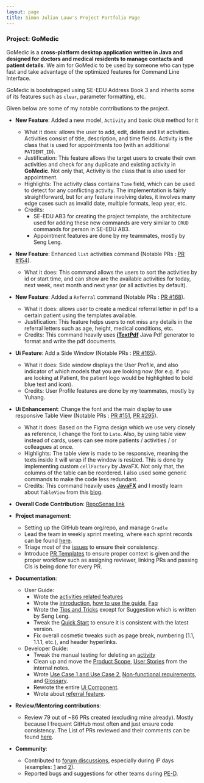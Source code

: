 ```yaml
---
layout: page
title: Simon Julian Lauw's Project Portfolio Page
---
```


### Project: GoMedic

GoMedic is a **cross-platform desktop application written in Java and designed for doctors and medical residents to
manage contacts and patient details**. We aim for GoMedic to be used by someone who can type fast and take advantage of the
optimized features for Command Line Interface.

GoMedic is bootstrapped using SE-EDU Address Book 3 and inherits some of its features such as `clear`, parameter
formatting, etc.

Given below are some of my notable contributions to the project.

* **New Feature**: Added a new model, `Activity` and basic `CRUD` method for it
    * What it does: allows the user to add, edit, delete and list activities. Activities consist of title, description, and time fields. Activity is the class that is used for appointments too (with an additional `PATIENT_ID`). 
    * Justification: This feature allows the target users to create their own activities and check for any duplicate and existing activity in **GoMedic**. Not only that, Activity is the class that is also used for appointment. 
    * Highlights: The activity class contains `Time` field, which can be used to detect for any conflicting activity. The implementation is fairly straightforward, but for any feature involving dates, it involves many edge cases such as invalid date, multiple formats, leap year, etc. 
    * Credits: 
      * SE-EDU AB3 for creating the project template, the architecture used for adding these new commands are very similar to `CRUD` commands for person in SE-EDU AB3.
      * Appointment features are done by my teammates, mostly by Seng Leng.

* **New Feature**: Enhanced `list` activities command (Notable PRs : [PR #154](https://github.com/AY2122S1-CS2103T-T15-1/tp/pull/154)).
    * What it does: This command allows the users to sort the activities by id or start time, and can show are the available activities for today, next week, next month and next year (or all activities by default).

* **New Feature**: Added a `Referral` command (Notable PRs : [PR #168](https://github.com/AY2122S1-CS2103T-T15-1/tp/pull/168)). 
    * What it does: allows user to create a medical referral letter in pdf to a certain patient using the templates available.
    * Justification: This feature helps users to not miss any details in the referral letters such as age, height, medical conditions, etc. 
    * Credits: This command heavily uses [**iTextPdf**](https://itextpdf.com/en) Java Pdf generator to format and write the pdf documents.
    
* **Ui Feature**: Add a Side Window (Notable PRs : [PR #165](https://github.com/AY2122S1-CS2103T-T15-1/tp/pull/165)).
    * What it does: Side window displays the User Profile, and also indicator of which models that you are looking now (for e.g. if you are looking at Patient, the patient logo would be highlighted to bold blue text and icon).
    * Credits: User Profile features are done by my teammates, mostly by Yuhang.
    
* **Ui Enhancement**: Change the font and the main display to use responsive Table View (Notable PRs : [PR #151](https://github.com/AY2122S1-CS2103T-T15-1/tp/pull/151/files), [PR #295](https://github.com/AY2122S1-CS2103T-T15-1/tp/pull/295)).
    * What it does: Based on the Figma design which we use very closely as reference, I change the font to `Lato`. Also, by using table view instead of cards, users can see more patients / activities / or colleagues at once. 
    * Highlights: The table view is made to be responsive, meaning the texts inside it will wrap if the window is resized. This is done by implementing custom `cellFactory` by JavaFX. Not only that, the columns of the table can be reordered. I also used some generic commands to make the code less redundant.
    * Credits: This command heavily uses [**JavaFX**](https://docs.oracle.com/javafx/2/) and I mostly learn about `TableView` from this [blog](http://tutorials.jenkov.com/javafx/tableview.html).
    
* **Overall Code Contribution**: [RepoSense link](https://nus-cs2103-ay2122s1.github.io/tp-dashboard/?search=&sort=groupTitle&sortWithin=title&since=2021-09-17&timeframe=commit&mergegroup=AY2122S1-CS2103-F09-1%2Ftp%5Bmaster%5D&groupSelect=groupByRepos&breakdown=false&tabOpen=true&tabType=authorship&tabAuthor=simonjulianl&tabRepo=AY2122S1-CS2103T-T15-1%2Ftp%5Bmaster%5D&authorshipIsMergeGroup=false&authorshipFileTypes=docs~functional-code~test-code~other&authorshipIsBinaryFileTypeChecked=false)

* **Project management**:
  * Setting up the GitHub team org/repo, and manage `Gradle`
  * Lead the team in weekly sprint meeting, where each sprint records can be found [here](#https://github.com/AY2122S1-CS2103T-T15-1/tp/projects).
  * Triage most of the [issues](https://github.com/AY2122S1-CS2103T-T15-1/tp/issues) to ensure their consistency.
  * Introduce [PR Templates](https://github.com/AY2122S1-CS2103T-T15-1/tp/blob/master/.github/pull_request_template.md) to ensure proper context is given and the proper workflow such as assigning reviewer, linking PRs and passing CIs is being done for every PR.

* **Documentation**:
    * User Guide:
        * Wrote the [activities related features](https://ay2122s1-cs2103t-t15-1.github.io/tp/UserGuide.html#33-activities-related-features)
        * Wrote the [introduction](https://ay2122s1-cs2103t-t15-1.github.io/tp/UserGuide.html#introduction), [how to use the guide](https://ay2122s1-cs2103t-t15-1.github.io/tp/UserGuide.html#1-how-to-use-this-guide), [Faq](https://ay2122s1-cs2103t-t15-1.github.io/tp/UserGuide.html#5-faq)
        * Wrote the [Tips and Tricks](https://ay2122s1-cs2103t-t15-1.github.io/tp/UserGuide.html#4-tips-and-tricks) except for Suggestion which is written by Seng Leng.
        * Tweak the [Quick Start](https://ay2122s1-cs2103t-t15-1.github.io/tp/UserGuide.html#table-of-contents) to ensure it is consistent with the latest version.
        * Fix overall cosmetic tweaks such as page break, numbering (1.1, 1.1.1, etc.), and header hyperlinks.
    * Developer Guide:
      * Tweak the manual testing for deleting an [activity](https://ay2122s1-cs2103t-t15-1.github.io/tp/DeveloperGuide.html#deleting-an-activity)
      * Clean up and move the [Product Scope](https://ay2122s1-cs2103t-t15-1.github.io/tp/DeveloperGuide.html#product-scope), [User Stories](https://ay2122s1-cs2103t-t15-1.github.io/tp/DeveloperGuide.html#user-stories) from the internal notes.
      * Wrote [Use Case 1 and Use Case 2](https://ay2122s1-cs2103t-t15-1.github.io/tp/DeveloperGuide.html#use-cases), [Non-functional requirements](https://ay2122s1-cs2103t-t15-1.github.io/tp/DeveloperGuide.html#non-functional-requirements), and [Glossary](https://ay2122s1-cs2103t-t15-1.github.io/tp/DeveloperGuide.html#glossary).
      * Rewrote the entire [Ui Component](https://ay2122s1-cs2103t-t15-1.github.io/tp/DeveloperGuide.html#ui-component).
      * Wrote about [referral feature](https://ay2122s1-cs2103t-t15-1.github.io/tp/DeveloperGuide.html#generating-medical-referral-feature).

* **Review/Mentoring contributions**:
  * Review 79 out of ~86 PRs created (excluding mine already). Mostly because I frequent GitHub most often and just ensure code consistency. The List of PRs reviewed and their comments can be found [here](https://github.com/AY2122S1-CS2103T-T15-1/tp/pulls?q=is%3Apr+is%3Aclosed+reviewed-by%3A%40me).

* **Community**:
    * Contributed to [forum discussions](https://nus-cs2103-ay2122s1.github.io/dashboards/contents/forum-activities.html), especially during iP days (examples: [1](https://github.com/nus-cs2103-AY2122S1/forum/issues/20#issuecomment-899572782) and [2](https://github.com/nus-cs2103-AY2122S1/forum/issues/179#issuecomment-912944865)). 
    * Reported bugs and suggestions for other teams during [PE-D](https://github.com/simonjulianl/ped). 
